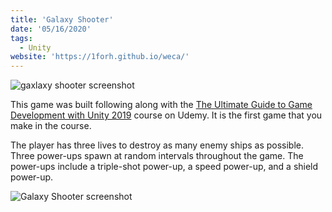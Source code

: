 ```yaml
---
title: 'Galaxy Shooter'
date: '05/16/2020'
tags:
  - Unity
website: 'https://1forh.github.io/weca/'
---
```


![gaxlaxy shooter screenshot](/images/content/screen-shot-2020-05-15-at-5.04.10-pm.png)

This game was built following along with the [The Ultimate Guide to Game Development with Unity 2019](https://www.udemy.com/course/the-ultimate-guide-to-game-development-with-unity/) course on Udemy. It is the first game that you make in the course.

The player has three lives to destroy as many enemy ships as possible. Three power-ups spawn at random intervals throughout the game. The power-ups include a triple-shot power-up, a speed power-up, and a shield power-up.

![Galaxy Shooter screenshot](/images/content/screen-shot-2020-05-15-at-5.04.21-pm.png)
